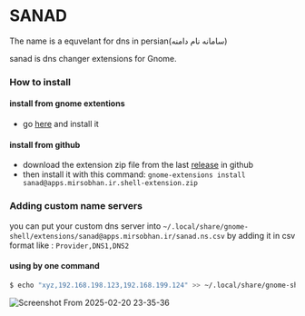 # SANAD
The name is a equvelant for dns in persian(سامانه نام دامنه) 

sanad is dns changer extensions for Gnome.

### How to install
#### install from gnome extentions
- go [here](https://extensions.gnome.org/extension/7861/sanad/) and install it 
#### install from github
- download the extension zip file from the last [release](https://github.com/MirS0bhan/sanad/releases) in github
- then install it with this command: `gnome-extensions install sanad@apps.mirsobhan.ir.shell-extension.zip`

### Adding custom name servers
you can put your custom dns server into `~/.local/share/gnome-shell/extensions/sanad@apps.mirsobhan.ir/sanad.ns.csv` by adding it in csv format like : `Provider,DNS1,DNS2`
#### using by one command
```bash
$ echo "xyz,192.168.198.123,192.168.199.124" >> ~/.local/share/gnome-shell/extensions/sanad@apps.mirsobhan.ir/sanad.ns.csv
```

![Screenshot From 2025-02-20 23-35-36](https://github.com/user-attachments/assets/b9e1cd75-1406-4d35-9bd8-1ff9892ec39c)

